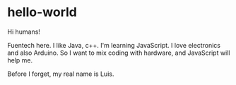 # hello-world

Hi humans!

Fuentech here. I like Java, c++. I'm learning JavaScript. I love electronics 
and also Arduino. So I want to mix coding with hardware, and JavaScript will 
help me.

Before I forget, my real name is Luis.
